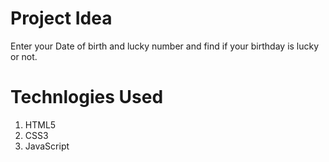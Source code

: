# Project Idea
Enter your Date of birth and lucky number and find if your birthday is lucky or not.

# Technlogies Used
1. HTML5
1. CSS3
1. JavaScript